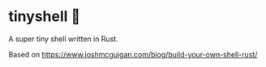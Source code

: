 # tinyshell 🤏

A super tiny shell written in Rust.

Based on https://www.joshmcguigan.com/blog/build-your-own-shell-rust/
